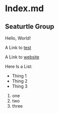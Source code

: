 # Index.md
## Seaturtle Group

Hello, World!

A Link to [test](test.md)

A Link to [website](https://kqwqk.github.io/cse15l-lab/)

Here Is a List:
* Thing 1
* Thing 2
* Thing 3

1. one
2. two
3. three

